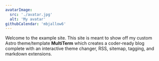 ```yaml
---
avatarImage:
  src: './avatar.jpg'
  alt: 'My avatar'
githubCalendar: 'mbjallow6'
---
```


Welcome to the example site. This site is meant to show off my custom Astro theme/template **MultiTerm** which creates a coder-ready blog complete with an interactive theme changer, RSS, sitemap, tagging, and markdown extensions.

